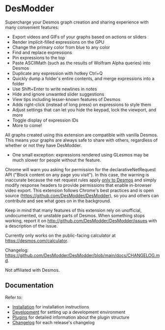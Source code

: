# DesModder

Supercharge your Desmos graph creation and sharing experience with many convenient features:

- Export videos and GIFs of your graphs based on actions or sliders
- Render implicit-filled expressions on the GPU
- Change the primary color from blue to any color
- Find and replace expressions
- Pin expressions to the top
- Paste ASCIIMath (such as the results of Wolfram Alpha queries) into Desmos
- Duplicate any expression with hotkey Ctrl+Q
- Quickly dump a folder's entire contents, and merge expressions into a folder
- Use Shift+Enter to write newlines in notes
- Hide and ignore unwanted slider suggestions
- View tips including lesser-known features of Desmos
- Adds right-click (instead of long press) on expressions to style them
- Adjust settings that can let you hide the keypad, lock the viewport, and more
- Toggle display of expression IDs
- More to come!

All graphs created using this extension are compatible with vanilla Desmos. This means your graphs are always safe to share with others, regardless of whether or not they have DesModder.

- One small exception: expressions rendered using GLesmos may be much slower for people without the feature.

Chrome will warn you asking for permission for the declarativeNetRequest API ("Block content on any page you visit"). In this case, the warning is inaccurate because the net request rules apply [only to Desmos](https://github.com/DesModder/DesModder/blob/main/public/net_request_rules.json#L21) and simply modify response headers to provide permissions that enable in-browser video export. This extension follows Chrome's best practices and is open source (https://github.com/DesModder/DesModder), so you and others can contribute and see what goes on in the background.

Keep in mind that many features of this extension rely on unofficial, undocumented, or unstable parts of Desmos. When something stops working, report it on http://github.com/DesModder/DesModder/issues with a description of the issue.

Currently only works on the public-facing calculator at https://desmos.com/calculator.

Changelog: https://github.com/DesModder/DesModder/blob/main/docs/CHANGELOG.md.

Not affiliated with Desmos.

## Documentation

Refer to:

- [Installation](/docs/INSTALLATION.md) for installation instructions
- [Development](/docs/DEVELOPMENT.md) for setting up a development environment
- [Plugins](/docs/PLUGINS.md) for detailed information about the plugin structure
- [Changelog](/docs/CHANGELOG.md) for each release's changelog
